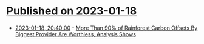 # [Published on 2023-01-18](index.md)

* [2023-01-18, 20:40:00](https://news.slashdot.org/story/23/01/18/1837217/more-than-90-of-rainforest-carbon-offsets-by-biggest-provider-are-worthless-analysis-shows?utm_source=rss1.0mainlinkanon&utm_medium=feed) - [More Than 90% of Rainforest Carbon Offsets By Biggest Provider Are Worthless, Analysis Shows](https://news.slashdot.org/story/23/01/18/1837217/more-than-90-of-rainforest-carbon-offsets-by-biggest-provider-are-worthless-analysis-shows?utm_source=rss1.0mainlinkanon&utm_medium=feed)

